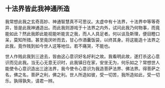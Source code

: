 ##  十法界皆此我神通所造

我常想此我之玄奇高妙、神通智慧真不可思议。太虚中有十法界，十法界中等等奇异，皆是此我神通造出。而此我则游戏于十法界之内外，试问此我乃何物事，而竟能如此？然此我即此能视能听能言之我，而人人具足者。何以谈及斯理，便目瞪口呆，莫知所措。甚至竟厌听而去，甘心作酒囊饭袋，以终其身。将这能造十法界之此我，竟作贱到如今世人这等地位。若不痛哭，不能也。

世人作贱此我到三途去，皆由这心意识好名好利之故。我看明此故，遂打杀这心意识而见此我。当无心无意无识时，此我镇日在家，安坐无为，何乐如之？常想世人能使令心意识造出三途法界，我今使令心意识为我造菩萨法界、佛法界。得菩萨之名，佛之名，菩萨之利，佛之利。世人所造如彼，受一切苦，我所造如此，受一切乐。孰得孰失，请君一辨。
